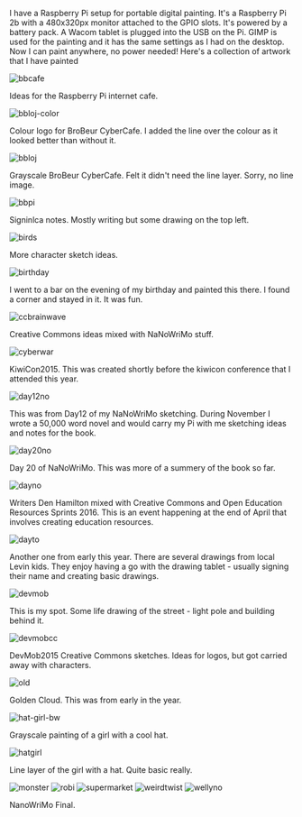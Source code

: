 I have a Raspberry Pi setup for portable digital painting. It's a 
Raspberry Pi 2b with a 480x320px monitor attached to the GPIO slots. 
It's powered by a battery pack. A Wacom tablet is plugged into the 
USB on the Pi. GIMP is used for the painting and it has the same settings
as I had on the desktop. Now I can paint anywhere, no power needed!
Here's a collection of artwork that I have painted

![bbcafe](/galleries/2015/12/29/bbcafe.png)

Ideas for the Raspberry Pi internet cafe. 

![bbloj-color](/galleries/2015/12/29/bbloj-color.png)

Colour logo for BroBeur CyberCafe. I added the line over the colour as 
it looked better than without it. 

![bbloj](/galleries/2015/12/29/bbloj.png)

Grayscale BroBeur CyberCafe. Felt it didn't need the line layer.
Sorry, no line image. 

![bbpi](/galleries/2015/12/29/bbpig.png)

Signinlca notes. Mostly writing but some drawing on the top left. 

![birds](/galleries/2015/12/29/birds.png)

More character sketch ideas.

![birthday](/galleries/2015/12/29/birthday.png)

I went to a bar on the evening of my birthday and painted this there.
I found a corner and stayed in it. It was fun. 

![ccbrainwave](/galleries/2015/12/29/ccbrainwave.png)

Creative Commons ideas mixed with NaNoWriMo stuff. 

![cyberwar](/galleries/2015/12/29/cyberwar.png)

KiwiCon2015. This was created shortly before the kiwicon conference 
that I attended this year. 

![day12no](/galleries/2015/12/29/day12no.png)

This was from Day12 of my NaNoWriMo sketching. During November I wrote
a 50,000 word novel and would carry my Pi with me sketching ideas and 
notes for the book.

![day20no](/galleries/2015/12/29/day20no.png)

Day 20 of NaNoWriMo. This was more of a summery of the book so far. 

![dayno](/galleries/2015/12/29/dayno.png)

Writers Den Hamilton mixed with Creative Commons and Open Education 
Resources Sprints 2016. This is an event happening at the end of April
that involves creating education resources.

![dayto](/galleries/2015/12/29/dayton.png)

Another one from early this year. There are several drawings from local
Levin kids. They enjoy having a go with the drawing tablet - usually 
signing their name and creating basic drawings. 

![devmob](/galleries/2015/12/29/devmob.png)

This is my spot. Some life drawing of the street - light pole and
building behind it. 

![devmobcc](/galleries/2015/12/29/devmobcc.png)

DevMob2015 Creative Commons sketches. Ideas for logos, but got carried
away with characters.

![old](/galleries/2015/12/29/gold.png)

Golden Cloud. This was from early in the year. 

![hat-girl-bw](/galleries/2015/12/29/hat-girl-bw.png)

Grayscale painting of a girl with a cool hat. 

![hatgirl](/galleries/2015/12/29/hatgirl.png)

Line layer of the girl with a hat. Quite basic really. 

![monster](/galleries/2015/12/29/monster.png)
![robi](/galleries/2015/12/29/robin.png)
![supermarket](/galleries/2015/12/29/supermarket.png)
![weirdtwist](/galleries/2015/12/29/weirdtwist.png)
![wellyno](/galleries/2015/12/29/wellyno.png)

NanoWriMo Final.

